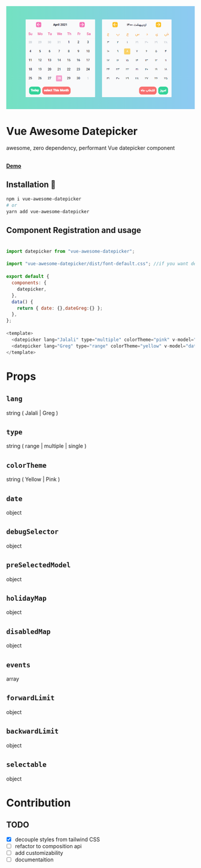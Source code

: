 
<center>
<a align="center" href="https://github.com/MohammadS3dd/vue-awesome-datepicker">
	<img src="https://raw.githubusercontent.com/MohammadS3dd/vue-awesome-datepicker/master/docs/dp-banner.PNG"  />
</a>
</center>


# Vue Awesome Datepicker 


awesome, zero dependency, performant Vue datepicker component


<br><a href="https://mohammads3dd.github.io/vue-awesome-datepicker/"><b>Demo</b></a>

## Installation 🚀
```bash
npm i vue-awesome-datepicker
# or 
yarn add vue-awesome-datepicker
```


## Component Registration and usage

```javascript

import datepicker from "vue-awesome-datepicker";

import "vue-awesome-datepicker/dist/font-default.css"; //if you want default fonts

export default {
  components: {
    datepicker,
  },
  data() {
    return { date: {},dateGreg:{} };
  },
};

<template>
  <datepicker lang="Jalali" type="multiple" colorTheme="pink" v-model="date" />
  <datepicker lang="Greg" type="range" colorTheme="yellow" v-model="dateGreg" />
</template>

```

# Props
## `lang`
string ( Jalali | Greg )
## `type`
string ( range | multiple | single )
## `colorTheme`
string ( Yellow | Pink )
## `date`
object
## `debugSelector`
object
## `preSelectedModel`
object
## `holidayMap`
object
## `disabledMap`
object
## `events`
array
## `forwardLimit`
object
## `backwardLimit`
object
## `selectable`
object

# Contribution
## TODO 

- [X] decouple styles from tailwind CSS
- [ ] refactor to composition api
- [ ] add customizability
- [ ] documentaition
